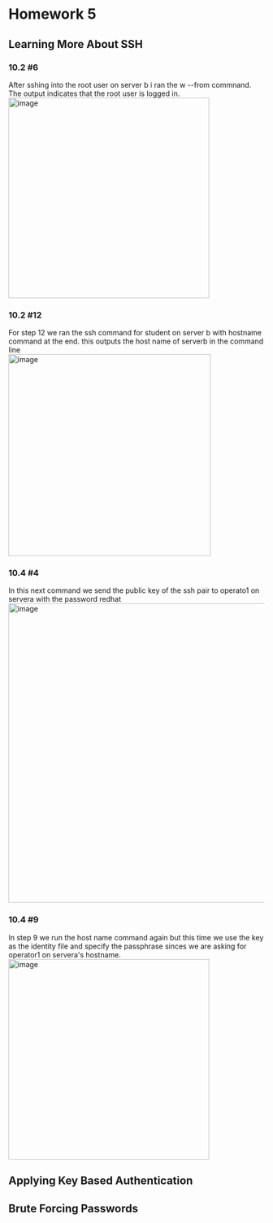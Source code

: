 # Homework 5
## Learning More About SSH
### 10.2 #6 
After sshing into the root user on server b i ran the w --from commnand. The output indicates that the root user is logged in. <br />
<img width="395" alt="image" src="https://github.com/ryanvigo/CNS-Lab-2023/assets/79552150/f37f28a7-1165-4719-95c1-a77b5f9d07ed">
### 10.2 #12 
For step 12 we ran the ssh command for student on server b with hostname command at the end. this outputs the host name of serverb in the command line <br />
<img width="398" alt="image" src="https://github.com/ryanvigo/CNS-Lab-2023/assets/79552150/a4f0d465-a78a-42d0-b54d-52f18351d91d">
### 10.4 #4
In this next command we send the public key of the ssh pair to operato1 on servera with the password redhat <br />
<img width="590" alt="image" src="https://github.com/ryanvigo/CNS-Lab-2023/assets/79552150/c9d6a4c5-dda5-447d-b9ab-e4ea532a9907">
### 10.4 #9
In step 9 we run the host name command again but this time we use the key as the identity file and specify the passphrase sinces we are asking for operator1 on servera's hostname. <br />
<img width="395" alt="image" src="https://github.com/ryanvigo/CNS-Lab-2023/assets/79552150/13b3ce43-43a1-4481-b6b6-6ac9a5f11cd3">


## Applying Key Based Authentication
## Brute Forcing Passwords

